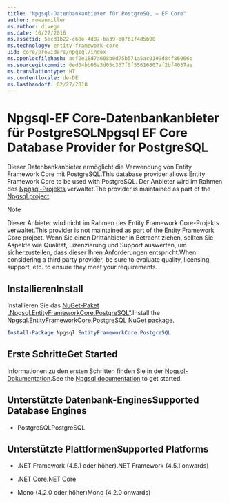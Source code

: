 ```yaml
---
title: "Npgsql-Datenbankanbieter für PostgreSQL – EF Core"
author: rowanmiller
ms.author: divega
ms.date: 10/27/2016
ms.assetid: 5ecd1b22-c68e-4d87-ba39-b0761f4d5b90
ms.technology: entity-framework-core
uid: core/providers/npgsql/index
ms.openlocfilehash: acf2e18d7a608b0d75b571a5ac0199d84f86066b
ms.sourcegitcommit: 6ed04bb05a3d05c367f0f55616807af2bf4037ae
ms.translationtype: HT
ms.contentlocale: de-DE
ms.lasthandoff: 02/27/2018
---
```

# <a name="npgsql-ef-core-database-provider-for-postgresql"></a><span data-ttu-id="d32f3-102">Npgsql-EF Core-Datenbankanbieter für PostgreSQL</span><span class="sxs-lookup"><span data-stu-id="d32f3-102">Npgsql EF Core Database Provider for PostgreSQL</span></span>

<span data-ttu-id="d32f3-103">Dieser Datenbankanbieter ermöglicht die Verwendung von Entity Framework Core mit PostgreSQL.</span><span class="sxs-lookup"><span data-stu-id="d32f3-103">This database provider allows Entity Framework Core to be used with PostgreSQL.</span></span> <span data-ttu-id="d32f3-104">Der Anbieter wird im Rahmen des [Npgsql-Projekts](http://www.npgsql.org) verwaltet.</span><span class="sxs-lookup"><span data-stu-id="d32f3-104">The provider is maintained as part of the [Npgsql project](http://www.npgsql.org).</span></span>

> [!NOTE]  
> <span data-ttu-id="d32f3-105">Dieser Anbieter wird nicht im Rahmen des Entity Framework Core-Projekts verwaltet.</span><span class="sxs-lookup"><span data-stu-id="d32f3-105">This provider is not maintained as part of the Entity Framework Core project.</span></span> <span data-ttu-id="d32f3-106">Wenn Sie einen Drittanbieter in Betracht ziehen, sollten Sie Aspekte wie Qualität, Lizenzierung und Support auswerten, um sicherzustellen, dass dieser Ihren Anforderungen entspricht.</span><span class="sxs-lookup"><span data-stu-id="d32f3-106">When considering a third party provider, be sure to evaluate quality, licensing, support, etc. to ensure they meet your requirements.</span></span>

## <a name="install"></a><span data-ttu-id="d32f3-107">Installieren</span><span class="sxs-lookup"><span data-stu-id="d32f3-107">Install</span></span>

<span data-ttu-id="d32f3-108">Installieren Sie das [NuGet-Paket „Npgsql.EntityFrameworkCore.PostgreSQL“](https://www.nuget.org/packages/Npgsql.EntityFrameworkCore.PostgreSQL).</span><span class="sxs-lookup"><span data-stu-id="d32f3-108">Install the [Npgsql.EntityFrameworkCore.PostgreSQL NuGet package](https://www.nuget.org/packages/Npgsql.EntityFrameworkCore.PostgreSQL).</span></span>

``` powershell
Install-Package Npgsql.EntityFrameworkCore.PostgreSQL
```

## <a name="get-started"></a><span data-ttu-id="d32f3-109">Erste Schritte</span><span class="sxs-lookup"><span data-stu-id="d32f3-109">Get Started</span></span>

<span data-ttu-id="d32f3-110">Informationen zu den ersten Schritten finden Sie in der [Npgsql-Dokumentation](http://www.npgsql.org/efcore/index.html).</span><span class="sxs-lookup"><span data-stu-id="d32f3-110">See the [Npgsql documentation](http://www.npgsql.org/efcore/index.html) to get started.</span></span>

## <a name="supported-database-engines"></a><span data-ttu-id="d32f3-111">Unterstützte Datenbank-Engines</span><span class="sxs-lookup"><span data-stu-id="d32f3-111">Supported Database Engines</span></span>

* <span data-ttu-id="d32f3-112">PostgreSQL</span><span class="sxs-lookup"><span data-stu-id="d32f3-112">PostgreSQL</span></span>

## <a name="supported-platforms"></a><span data-ttu-id="d32f3-113">Unterstützte Plattformen</span><span class="sxs-lookup"><span data-stu-id="d32f3-113">Supported Platforms</span></span>

* <span data-ttu-id="d32f3-114">.NET Framework (4.5.1 oder höher)</span><span class="sxs-lookup"><span data-stu-id="d32f3-114">.NET Framework (4.5.1 onwards)</span></span>

* <span data-ttu-id="d32f3-115">.NET Core</span><span class="sxs-lookup"><span data-stu-id="d32f3-115">.NET Core</span></span>

* <span data-ttu-id="d32f3-116">Mono (4.2.0 oder höher)</span><span class="sxs-lookup"><span data-stu-id="d32f3-116">Mono (4.2.0 onwards)</span></span>
